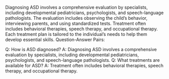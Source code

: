 Diagnosing ASD involves a comprehensive evaluation by specialists, including developmental pediatricians, psychologists, and speech-language pathologists. The evaluation includes observing the child’s behavior, interviewing parents, and using standardized tests. Treatment often includes behavioral therapies, speech therapy, and occupational therapy. Each treatment plan is tailored to the individual’s needs to help them develop essential skills.
Question-Answer Pairs:

Q: How is ASD diagnosed?
A: Diagnosing ASD involves a comprehensive evaluation by specialists, including developmental pediatricians, psychologists, and speech-language pathologists.
Q: What treatments are available for ASD?
A: Treatment often includes behavioral therapies, speech therapy, and occupational therapy.